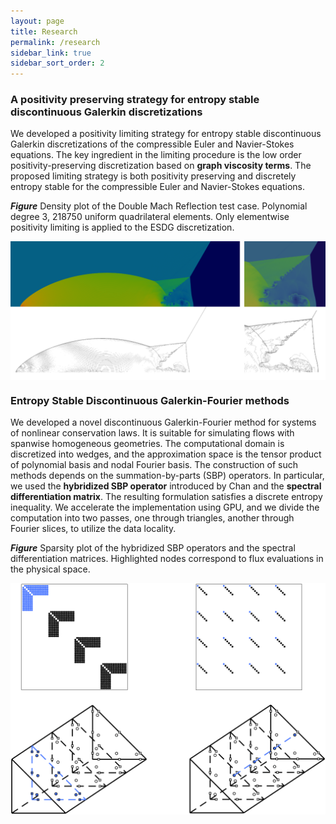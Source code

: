 ```yaml
---
layout: page
title: Research
permalink: /research
sidebar_link: true
sidebar_sort_order: 2
---
```


### A positivity preserving strategy for entropy stable discontinuous Galerkin discretizations

We developed a positivity limiting strategy for entropy stable discontinuous Galerkin discretizations of the compressible Euler and Navier-Stokes equations. The key ingredient in the limiting procedure is the low order positivity-preserving discretization based on **graph viscosity terms**. The proposed limiting strategy is both positivity preserving and discretely entropy stable for the compressible Euler and Navier-Stokes equations.

***Figure*** Density plot of the Double Mach Reflection test case. Polynomial degree 3, 218750 uniform quadrilateral elements. Only elementwise positivity limiting is applied to the ESDG discretization.    

<img src="image/dmr-lij-nopost.png" width="800" style="display: block; margin: 0 auto;">

### Entropy Stable Discontinuous Galerkin-Fourier methods

We developed a novel discontinuous Galerkin-Fourier method for systems of nonlinear conservation laws. It is suitable
for simulating flows with spanwise homogeneous geometries. The computational domain is discretized into wedges, and the
approximation space is the tensor product of polynomial basis and nodal Fourier basis. The construction
of such methods depends on the summation-by-parts (SBP) operators. In particular, we used the **hybridized SBP
operator**
introduced by Chan and the **spectral differentiation matrix**. The resulting formulation satisfies a discrete entropy
inequality. We accelerate the implementation using GPU, and we divide the computation into two passes, one through
triangles,
another through Fourier slices, to utilize the data locality.

***Figure***  Sparsity plot of the hybridized SBP operators and the spectral differentiation matrices. Highlighted nodes
correspond to flux evaluations in the physical space.  

<img src="image/ESDG-Fourier_plot.png" width="800" style="display: block; margin: 0 auto;">
